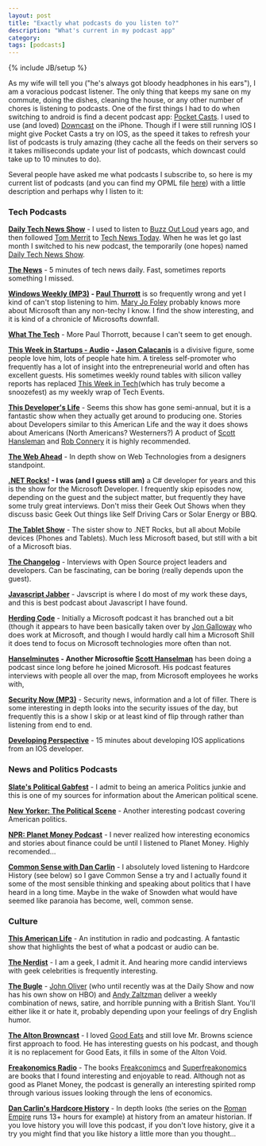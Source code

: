 ```yaml
---
layout: post
title: "Exactly what podcasts do you listen to?"
description: "What's current in my podcast app"
category: 
tags: [podcasts]
---
```

{% include JB/setup %}

As my wife will tell you ("he's always got bloody headphones in his ears"), I am a voracious podcast listener.  The only
thing that keeps my sane on my commute, doing the dishes, cleaning the house, or any other number of chores is
listening to podcasts.   One of the first things I had to do when switching to android is find a decent podcast
app: [Pocket Casts](http://www.shiftyjelly.com/pocketcasts).  I used to use (and loved) [Downcast](http://www.downcastapp.com/) on the iPhone.
 Though if I were still running IOS I might give Pocket Casts a try on IOS, as the speed it takes to refresh your list
 of podcasts is truly amazing (they cache all the feeds on their servers so it takes milliseconds update your list of podcasts, which downcast could take up to 10 minutes to do).

 Several people have asked me what podcasts I subscribe to, so here is my current list of podcasts
 (and you can find my OPML file <a href="/img/export.opml">here</a>)  with a little description and perhaps why I listen to it:

### Tech Podcasts ###

**[Daily Tech News Show](http://feeds.feedburner.com/DailyTechNewsShow)** - I used to listen to [Buzz Out Loud](http://en.wikipedia.org/wiki/Buzz_Out_Loud) years ago, and
then followed [Tom Merrit](http://www.tommerritt.com/) to [Tech News Today](http://twit.tv/tnt).  When he was let
go last month I switched to his new podcast, the temporarily (one hopes) named [Daily Tech News Show](http://www.dailytechnewsshow.com/).

**[The News](HTTP://feeds.5by5.tv/news)** - 5 minutes of tech news daily.  Fast, sometimes reports something I missed.

**[Windows Weekly (MP3)](http://leoville.tv/podcasts/ww.xml) - [Paul Thurrott](http://winsupersite.com/)** is so frequently wrong and yet I
kind of can't stop listening to him.  [Mary Jo Foley](http://www.zdnet.com/blog/microsoft/) probably knows more about Microsoft than any
non-techy I know.  I find the show interesting, and it is kind of a chronicle of Microsofts downfall.

**[What The Tech](http://feeds.feedburner.com/Whatthetechgfq)** - More Paul Thorrott, because I can't seem to get enough.

**[This Week in Startups - Audio](http://feeds.feedburner.com/twist-audio) - [Jason Calacanis](http://calacanis.com/)** is a
divisive figure, some people love him, lots of people hate him.  A tireless self-promoter who frequently has a lot
of insight into the entrepreneurial world and often has excellent guests.  His sometimes weekly round tables with
silicon valley reports has replaced [This Week in Tech](http://twit.tv/twit)(which has truly become a snoozefest)
as my weekly wrap of Tech Events.

**[This Developer's Life](http://feeds.feedburner.com/ThisDevelopersLife)** - Seems this show has gone semi-annual, but
it is a fantastic show when they actually get around to producing one.  Stories about Developers similar to this
American Life and the way it does shows about Americans (North Americans?  Westerners?)  A product of [Scott Hansleman](http://www.hanselman.com/)
and [Rob Connery](http://www.wekeroad.com/) it is highly recommended.

**[The Web Ahead](http://feeds.5by5.tv/webahead)** - In depth show on Web Technologies from a designers standpoint.

**[.NET Rocks!](http://feeds.feedburner.com/dotnetrocks) - I was (and I guess still am)** a C# developer for years and
this is the show for the Microsoft Developer.  I frequently skip episodes now, depending on the guest and the
subject matter, but frequently they have some truly great interviews.  Don't miss their Geek Out Shows when they
discuss basic Geek Out things like Self Driving Cars or Solar Energy or BBQ.

**[The Tablet Show](http://www.pwop.com/feed.aspx?show=thetabletshow&amp;filetype=master)** - The sister show to .NET Rocks,
but all about Mobile devices (Phones and Tablets).  Much less Microsoft based, but still with a bit of a Microsoft bias.

**[The Changelog](http://feeds.5by5.tv/changelog)** - Interviews with Open Source project leaders and developers.  Can be
fascinating, can be boring (really depends upon the guest).

**[Javascript Jabber](http://feeds.feedburner.com/JavascriptJabber)** - Javscript is where I do most of my work these days,
and this is best podcast about Javascript I have found.

**[Herding Code](http://feeds.feedburner.com/herdingcode)** - Initially a Microsoft podcast it has branched out a bit (though
it appears to have been basically taken over by [Jon Galloway](http://weblogs.asp.net/jgalloway) who does work
at Microsoft, and though I would hardly call him a Microsoft Shill it does tend to focus on Microsoft technologies
more often than not.

**[Hanselminutes](http://feeds.feedburner.com/Hanselminutes) - Another Microsoftie [Scott Hanselman](http://www.hanselman.com/)**
has been doing a podcast since long before he joined Microsoft.  His podcast features interviews with people all over
the map, from Microsoft employees he works with,

**[Security Now (MP3)](http://leoville.tv/podcasts/sn.xml)** - Security news, information and a lot of filler.  There is some interesting
in depth looks into the security issues of the day, but frequently this is a show I skip or at least kind of flip through
rather than listening from end to end.

**[Developing Perspective](http://developingperspective.com/feed/podcast/)** - 15 minutes about developing IOS applications from
an IOS developer.


### News and Politics Podcasts ###

**[Slate's Political Gabfest](http://feeds.feedburner.com/SlatePoliticalGabfest)** - I admit to being an america Politics junkie
and this is one of my sources for information about the American political scene.

**[New Yorker: The Political Scene](http://feeds.newyorker.com/services/rss/feeds/campaign_trail.xml)** - Another interesting
podcast covering American politics.

**[NPR: Planet Money Podcast](http://www.npr.org/rss/podcast.php?id=510289)** - I never realized how interesting economics and
stories about finance could be until I listened to Planet Money.  Highly recomended...

**[Common Sense with Dan Carlin](http://feeds.feedburner.com/dancarlin/commonsense?format=xml)** - I absolutely loved listening to
Hardcore History (see below) so I gave Common Sense a try and I actually found it some of the most sensible thinking and speaking about
 politics that I have heard in a long time.  Maybe in the wake of Snowden what would have seemed like paranoia has become, well, common sense.


### Culture ###

**[This American Life](http://feeds.thisamericanlife.org/talpodcast)** - An institution in radio and podcasting.  A fantastic show that
highlights the best of what a podcast or audio can be.

**[The Nerdist](http://nerdist.libsyn.com/rss)** - I am a geek, I admit it.  And hearing more candid interviews with geek celebrities is
frequently interesting.

**[The Bugle](http://feeds.feedburner.com/thebuglefeed)** - [John Oliver](http://en.wikipedia.org/wiki/John_Oliver_(comedian)) (who until recently was at the Daily Show and now has his own show on HBO)
and [Andy Zaltzman](http://en.wikipedia.org/wiki/Andy_Zaltzman) deliver a weekly combination of news, satire, and horrible punning with a British Slant.
You'll either like it or hate it, probably depending upon your feelings of dry English humor.

**[The Alton Browncast](http://feeds.feedburner.com/libsyn/zihs)** - I loved [Good Eats](http://en.wikipedia.org/wiki/Good_Eats) and still love
 Mr. Browns science first approach to food.  He has interesting guests on his podcast, and though it is no replacement for Good Eats, it fills
 in some of the Alton Void.

**[Freakonomics Radio](http://feeds.feedburner.com/freakonomicsradio)** - The books [Freakconimcs](http://www.amazon.com/Freakonomics-Economist-Explores-Hidden-Everything/dp/0060731338) and
[Superfreakonomics](http://www.amazon.com/SuperFreakonomics-Cooling-Patriotic-Prostitutes-Insurance/dp/0060889586) are books that I found interesting
 and enjoyable to read.  Although not as good as Planet Money, the podcast is generally an interesting spirited romp through various issues looking
  through the lens of economics.

**[Dan Carlin's Hardcore History](http://feeds.feedburner.com/dancarlin/history?format=xml)** - In depth looks (the series on the
[Roman Empire](http://www.dancarlin.com//disp.php/hharchive/Show-34---Death-Throes-of-the-Republic-I/%20podcast-Rome-Republican) runs 13+ hours for example) at
history from an amateur historian.  If you love history you will love this podcast, if you don't love history, give it a try you might
find that you like history a little more than you thought...

